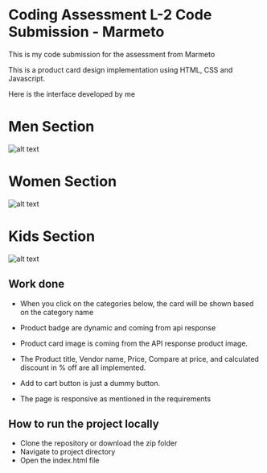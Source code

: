 # Coding Assessment L-2 Code Submission - Marmeto

This is my code submission for the assessment from Marmeto

This is a product card design implementation using HTML, CSS and Javascript.

Here is the interface developed by me

##

# Men Section

![alt text](image.png)

# Women Section

![alt text](image-1.png)

# Kids Section

![alt text](image-2.png)

## Work done

- When you click on the categories below, the card will be shown based on the category name

- Product badge are dynamic and coming from api response

- Product card image is coming from the API response product image.

- The Product title, Vendor name, Price, Compare at price, and calculated discount in % off are all implemented.

- Add to cart button is just a dummy button.

- The page is responsive as mentioned in the requirements

## How to run the project locally

- Clone the repository or download the zip folder
- Navigate to project directory
- Open the index.html file
